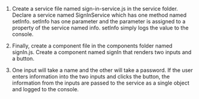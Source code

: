 1. Create a service file named sign-in-service.js in the service folder. Declare a service named SignInService which has one method named setInfo. setInfo has one parameter and the parameter is assigned to a property of the service named info. setInfo simply logs the value to the console.

2. Finally, create a component file in the components folder named signIn.js. Create a component named signIn that renders two inputs and a button. 

3. One input will take a name and the other will take a password. If the user enters information into the two inputs and clicks the button, the information from the inputs are passed to the service as a single object and logged to the console.